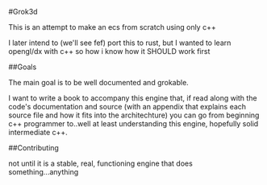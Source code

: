 #Grok3d

This is an attempt to make an ecs from scratch using only c++

I later intend to (we'll see fef) port this to rust, but I wanted to learn opengl/dx with c++ so how i know how it SHOULD work first

##Goals

The main goal is to be well documented and grokable.

I want to write a book to accompany this engine that, if read along with the code's documentation and source (with an appendix that explains each source file
and how it fits into the architechture) you can go from beginning c++ programmer to..well at least understanding this engine, hopefully solid intermediate c++.

##Contributing

not until it is a stable, real, functioning engine that does something...anything